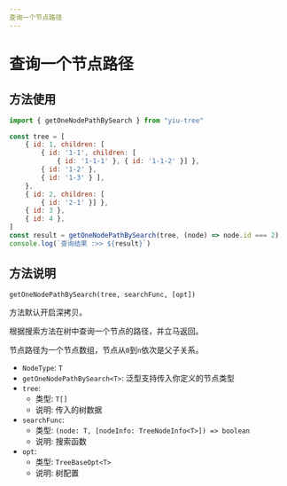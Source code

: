 ```yaml
---
查询一个节点路径
---
```


# 查询一个节点路径


## 方法使用

```js
import { getOneNodePathBySearch } from "yiu-tree"

const tree = [
    { id: 1, children: [
        { id: '1-1', children: [
            { id: '1-1-1' }, { id: '1-1-2' }] },
        { id: '1-2' },
        { id: '1-3' } ],
    },
    { id: 2, children: [
        { id: '2-1' }] },
    { id: 3 },
    { id: 4 },
]
const result = getOneNodePathBySearch(tree, (node) => node.id === 2)
console.log(`查询结果 :>> ${result}`)
```

## 方法说明

```plaintext
getOneNodePathBySearch(tree, searchFunc, [opt])
```

方法默认开启深拷贝。

根据搜索方法在树中查询一个节点的路径，并立马返回。

节点路径为一个节点数组，节点从`0`到`n`依次是父子关系。


- `NodeType`: `T`
- `getOneNodePathBySearch<T>`: 泛型支持传入你定义的节点类型
- `tree`:
  - 类型: `T[]`
  - 说明: 传入的树数据
- `searchFunc`:
  - 类型: `(node: T, [nodeInfo: TreeNodeInfo<T>]) => boolean`
  - 说明: 搜索函数
- `opt`:
  - 类型: `TreeBaseOpt<T>`
  - 说明: 树配置


